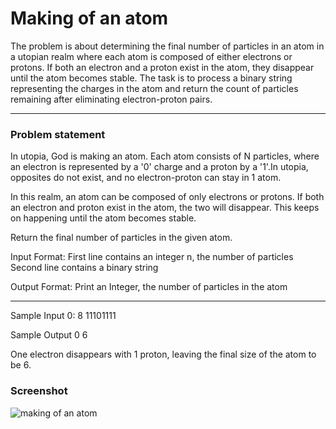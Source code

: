 

# Making of an atom

The problem is about determining the final number of particles in an atom in a utopian realm where each atom is composed of either electrons or protons. If both an electron and a proton exist in the atom, they disappear until the atom becomes stable. The task is to process a binary string representing the charges in the atom and return the count of particles remaining after eliminating electron-proton pairs.

---

### Problem statement

In utopia, God is making an atom. Each atom consists of N particles, where an electron is represented by a '0' charge and a proton by a '1'.In utopia, opposites do not exist, and no electron-proton can stay in 1 atom.

In this realm, an atom can be composed of only electrons or protons. If both an electron and proton exist in the atom, the two will disappear. This keeps on happening until the atom becomes stable.

Return the final number of particles in the given atom.

Input Format:
First line contains an integer n, the number of particles Second line contains a binary string

Output Format:
Print an Integer, the number of particles in the atom

---
Sample Input 0:
8 11101111 

Sample Output 0
6 

One electron disappears with 1 proton, leaving the final size of the atom to be 6.

### Screenshot
![making of an atom](https://github.com/justani02/making-of-an-atom/assets/110666634/53f1dede-7474-41fc-b5ba-f2c0480cd006)











